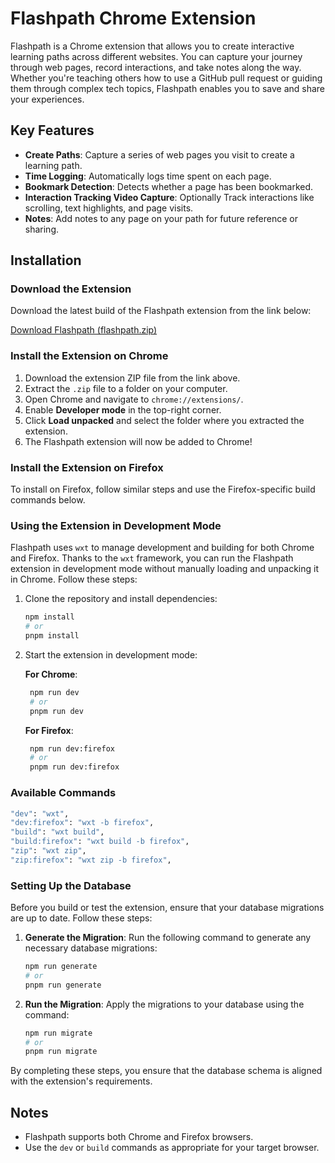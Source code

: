 # Flashpath Chrome Extension

Flashpath is a Chrome extension that allows you to create interactive learning paths across different websites. You can capture your journey through web pages, record interactions, and take notes along the way. Whether you're teaching others how to use a GitHub pull request or guiding them through complex tech topics, Flashpath enables you to save and share your experiences.

## Key Features

- **Create Paths**: Capture a series of web pages you visit to create a learning path.
- **Time Logging**: Automatically logs time spent on each page.
- **Bookmark Detection**: Detects whether a page has been bookmarked.
- **Interaction Tracking Video Capture**: Optionally Track interactions like scrolling, text highlights, and page visits.
- **Notes**: Add notes to any page on your path for future reference or sharing.

## Installation

### Download the Extension

Download the latest build of the Flashpath extension from the link below:

[Download Flashpath (flashpath.zip)](./download/flashpath.zip)

### Install the Extension on Chrome

1. Download the extension ZIP file from the link above.
2. Extract the `.zip` file to a folder on your computer.
3. Open Chrome and navigate to `chrome://extensions/`.
4. Enable **Developer mode** in the top-right corner.
5. Click **Load unpacked** and select the folder where you extracted the extension.
6. The Flashpath extension will now be added to Chrome!

### Install the Extension on Firefox

To install on Firefox, follow similar steps and use the Firefox-specific build commands below.

### Using the Extension in Development Mode

Flashpath uses `wxt` to manage development and building for both Chrome and Firefox.
Thanks to the `wxt` framework, you can run the Flashpath extension in development mode without manually loading and unpacking it in Chrome. Follow these steps:

1. Clone the repository and install dependencies:
   ```bash
   npm install
   # or
   pnpm install
   ```
2. Start the extension in development mode:

   **For Chrome**:

   ```bash
    npm run dev
    # or
    pnpm run dev
   ```

   **For Firefox**:

   ```bash
    npm run dev:firefox
    # or
    pnpm run dev:firefox
   ```

### Available Commands

```bash
"dev": "wxt",
"dev:firefox": "wxt -b firefox",
"build": "wxt build",
"build:firefox": "wxt build -b firefox",
"zip": "wxt zip",
"zip:firefox": "wxt zip -b firefox",
```

### Setting Up the Database

Before you build or test the extension, ensure that your database migrations are up to date. Follow these steps:

1. **Generate the Migration**:
   Run the following command to generate any necessary database migrations:

   ```bash
   npm run generate
   # or
   pnpm run generate
   ```

2. **Run the Migration**:
   Apply the migrations to your database using the command:
   ```bash
   npm run migrate
   # or
   pnpm run migrate
   ```

By completing these steps, you ensure that the database schema is aligned with the extension's requirements.

## Notes

- Flashpath supports both Chrome and Firefox browsers.
- Use the `dev` or `build` commands as appropriate for your target browser.
